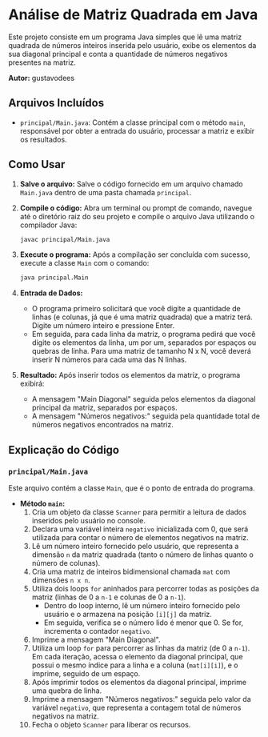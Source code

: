 # Análise de Matriz Quadrada em Java

Este projeto consiste em um programa Java simples que lê uma matriz quadrada de números inteiros inserida pelo usuário, exibe os elementos da sua diagonal principal e conta a quantidade de números negativos presentes na matriz.

**Autor:** gustavodees

## Arquivos Incluídos

* `principal/Main.java`: Contém a classe principal com o método `main`, responsável por obter a entrada do usuário, processar a matriz e exibir os resultados.

## Como Usar

1.  **Salve o arquivo:** Salve o código fornecido em um arquivo chamado `Main.java` dentro de uma pasta chamada `principal`.
2.  **Compile o código:** Abra um terminal ou prompt de comando, navegue até o diretório raiz do seu projeto e compile o arquivo Java utilizando o compilador Java:

    ```bash
    javac principal/Main.java
    ```

3.  **Execute o programa:** Após a compilação ser concluída com sucesso, execute a classe `Main` com o comando:

    ```bash
    java principal.Main
    ```

4.  **Entrada de Dados:**
    * O programa primeiro solicitará que você digite a quantidade de linhas (e colunas, já que é uma matriz quadrada) que a matriz terá. Digite um número inteiro e pressione Enter.
    * Em seguida, para cada linha da matriz, o programa pedirá que você digite os elementos da linha, um por um, separados por espaços ou quebras de linha. Para uma matriz de tamanho N x N, você deverá inserir N números para cada uma das N linhas.

5.  **Resultado:** Após inserir todos os elementos da matriz, o programa exibirá:
    * A mensagem "Main Diagonal" seguida pelos elementos da diagonal principal da matriz, separados por espaços.
    * A mensagem "Números negativos:" seguida pela quantidade total de números negativos encontrados na matriz.

## Explicação do Código

### `principal/Main.java`

Este arquivo contém a classe `Main`, que é o ponto de entrada do programa.

* **Método `main`:**
    1.  Cria um objeto da classe `Scanner` para permitir a leitura de dados inseridos pelo usuário no console.
    2.  Declara uma variável inteira `negativo` inicializada com 0, que será utilizada para contar o número de elementos negativos na matriz.
    3.  Lê um número inteiro fornecido pelo usuário, que representa a dimensão `n` da matriz quadrada (tanto o número de linhas quanto o número de colunas).
    4.  Cria uma matriz de inteiros bidimensional chamada `mat` com dimensões `n x n`.
    5.  Utiliza dois loops `for` aninhados para percorrer todas as posições da matriz (linhas de 0 a `n-1` e colunas de 0 a `n-1`).
        * Dentro do loop interno, lê um número inteiro fornecido pelo usuário e o armazena na posição `[i][j]` da matriz.
        * Em seguida, verifica se o número lido é menor que 0. Se for, incrementa o contador `negativo`.
    6.  Imprime a mensagem "Main Diagonal".
    7.  Utiliza um loop `for` para percorrer as linhas da matriz (de 0 a `n-1`). Em cada iteração, acessa o elemento da diagonal principal, que possui o mesmo índice para a linha e a coluna (`mat[i][i]`), e o imprime, seguido de um espaço.
    8.  Após imprimir todos os elementos da diagonal principal, imprime uma quebra de linha.
    9.  Imprime a mensagem "Números negativos:" seguida pelo valor da variável `negativo`, que representa a contagem total de números negativos na matriz.
    10. Fecha o objeto `Scanner` para liberar os recursos.
